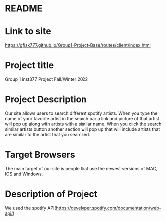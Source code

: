 # README

# Link to site
https://gfisk777.github.io/Group1-Project-Base/routes/client/index.html

# Project title
Group 1 inst377 Project Fall/Winter 2022

# Project Description
Our site allows users to search different spotify artists. When you type the name of your favorite artist in the search bar a link and picture of that artist will pop up along with artists with a similar name. When you click the search similar artists button another section will pop up that will include artists that are similar to the artist that you searched.

# Target Browsers
The main target of our site is people that use the newest versions of MAC, IOS and Windows.

# Description of Project
We used the spotify API(https://developer.spotify.com/documentation/web-api/)
